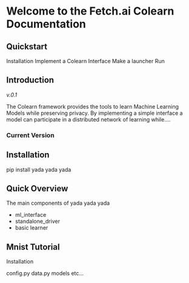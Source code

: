 # Welcome to the Fetch.ai Colearn Documentation

## Quickstart

Installation 
Implement a Colearn Interface
Make a launcher Run
## Introduction
*v.0.1*

The Colearn framework provides the tools to learn Machine Learning Models while preserving privacy. 
By implementing a simple interface a model can participate in a distributed network of learning while....

### Current Version



## Installation

pip install yada yada yada

## Quick Overview

The main components of yada yada yada
* ml_interface
* standalone_driver
* basic learner


## Mnist Tutorial

Installation

config.py
data.py
models etc...

